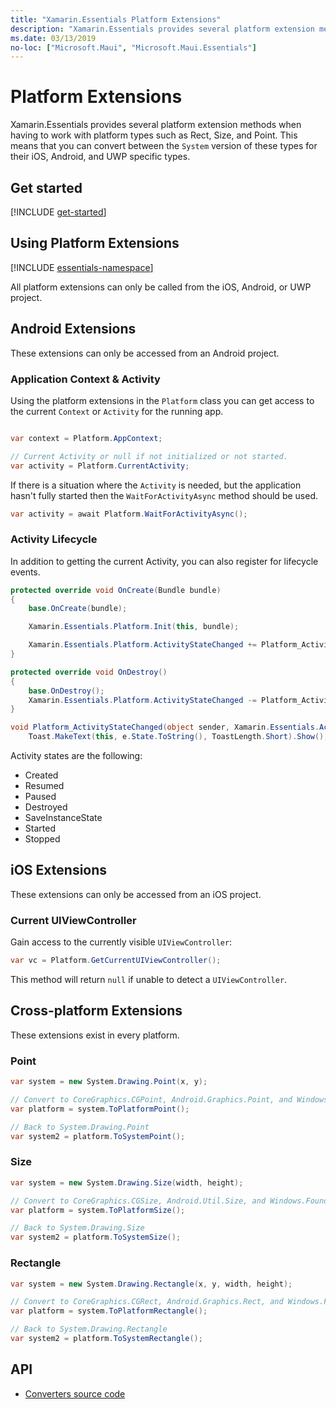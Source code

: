 ```yaml
---
title: "Xamarin.Essentials Platform Extensions"
description: "Xamarin.Essentials provides several platform extension methods when having to work with platform types such as Rect, Size, and Point."
ms.date: 03/13/2019
no-loc: ["Microsoft.Maui", "Microsoft.Maui.Essentials"]
---
```


<!-- TODO update article -->
# Platform Extensions

Xamarin.Essentials provides several platform extension methods when having to work with platform types such as Rect, Size, and Point. This means that you can convert between the `System` version of these types for their iOS, Android, and UWP specific types.

## Get started

[!INCLUDE [get-started](../includes/get-started.md)]

## Using Platform Extensions

[!INCLUDE [essentials-namespace](../includes/essentials-namespace.md)]

All platform extensions can only be called from the iOS, Android, or UWP project.

## Android Extensions

These extensions can only be accessed from an Android project.

### Application Context & Activity

Using the platform extensions in the `Platform` class you can get access to the current `Context` or `Activity` for the running app.

```csharp

var context = Platform.AppContext;

// Current Activity or null if not initialized or not started.
var activity = Platform.CurrentActivity;
```

If there is a situation where the `Activity` is needed, but the application hasn't fully started then the `WaitForActivityAsync` method should be used.

```csharp
var activity = await Platform.WaitForActivityAsync();
```

### Activity Lifecycle

In addition to getting the current Activity, you can also register for lifecycle events.

```csharp
protected override void OnCreate(Bundle bundle)
{
    base.OnCreate(bundle);

    Xamarin.Essentials.Platform.Init(this, bundle);

    Xamarin.Essentials.Platform.ActivityStateChanged += Platform_ActivityStateChanged;
}

protected override void OnDestroy()
{
    base.OnDestroy();
    Xamarin.Essentials.Platform.ActivityStateChanged -= Platform_ActivityStateChanged;
}

void Platform_ActivityStateChanged(object sender, Xamarin.Essentials.ActivityStateChangedEventArgs e) =>
    Toast.MakeText(this, e.State.ToString(), ToastLength.Short).Show();
```

Activity states are the following:

* Created
* Resumed
* Paused
* Destroyed
* SaveInstanceState
* Started
* Stopped

<!-- TODO Read the [Activity Lifecycle](../android/app-fundamentals/activity-lifecycle/index.md) documentation to learn more.-->

## iOS Extensions

These extensions can only be accessed from an iOS project.

### Current UIViewController

Gain access to the currently visible `UIViewController`:

```csharp
var vc = Platform.GetCurrentUIViewController();
```

This method will return `null` if unable to detect a `UIViewController`.

## Cross-platform Extensions

These extensions exist in every platform.

### Point

```csharp
var system = new System.Drawing.Point(x, y);

// Convert to CoreGraphics.CGPoint, Android.Graphics.Point, and Windows.Foundation.Point
var platform = system.ToPlatformPoint();

// Back to System.Drawing.Point
var system2 = platform.ToSystemPoint();
```

### Size

```csharp
var system = new System.Drawing.Size(width, height);

// Convert to CoreGraphics.CGSize, Android.Util.Size, and Windows.Foundation.Size
var platform = system.ToPlatformSize();

// Back to System.Drawing.Size
var system2 = platform.ToSystemSize();
```

### Rectangle

```csharp
var system = new System.Drawing.Rectangle(x, y, width, height);

// Convert to CoreGraphics.CGRect, Android.Graphics.Rect, and Windows.Foundation.Rect
var platform = system.ToPlatformRectangle();

// Back to System.Drawing.Rectangle
var system2 = platform.ToSystemRectangle();
```

## API

- [Converters source code](https://github.com/xamarin/Essentials/tree/main/Xamarin.Essentials/Types/PlatformExtensions)
<!-- - [Point Converters API documentation](xref:Microsoft.Maui.Essentials.PointExtensions)-->
<!-- - [Rectangle Converters API documentation](xref:Microsoft.Maui.Essentials.RectangleExtensions)-->
<!-- - [Size Converters API documentation](xref:Microsoft.Maui.Essentials.SizeExtensions)-->

